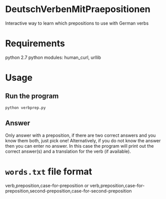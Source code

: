 # DeutschVerbenMitPraepositionen
Interactive way to learn which prepositions to use with German verbs

# Requirements
python 2.7
python modules: human_curl, urllib

# Usage
## Run the program
`python verbprep.py`
## Answer
Only answer with a preposition, if there are two correct answers and you know them both, just pick one!
Alternatively, if you do not know the answer then you can enter no answer. In this case the program will
print out the correct answer(s) and a translation for the verb (if available).

# `words.txt` file format
verb,preposition,case-for-preposition
or
verb,preposition,case-for-preposition,second-preposition,case-for-second-preposition
